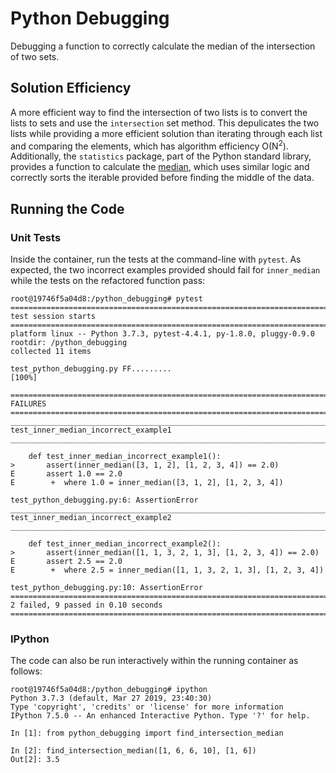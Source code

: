 # Python Debugging
Debugging a function to correctly calculate the median of the intersection of two sets.

## Solution Efficiency
A more efficient way to find the intersection of two lists is to convert the lists to sets and
use the `intersection` set method. This depulicates the two lists while providing a more efficient
solution than iterating through each list and comparing the elements, which has algorithm efficiency O(N<sup>2</sup>). Additionally, the `statistics`
package, part of the Python standard library, provides a function to calculate the [median](https://github.com/python/cpython/blob/master/Lib/statistics.py#L400-#L421), which uses similar logic and correctly sorts the iterable provided before finding the middle of the data.

## Running the Code
### Unit Tests
Inside the container, run the tests at the command-line with `pytest`. As expected, the two incorrect examples provided should fail for `inner_median` while the tests on the refactored function pass:
```
root@19746f5a04d8:/python_debugging# pytest
================================================================================== test session starts ==================================================================================
platform linux -- Python 3.7.3, pytest-4.4.1, py-1.8.0, pluggy-0.9.0
rootdir: /python_debugging
collected 11 items

test_python_debugging.py FF.........                                                                                                                                              [100%]

======================================================================================= FAILURES ========================================================================================
_________________________________________________________________________ test_inner_median_incorrect_example1 __________________________________________________________________________

    def test_inner_median_incorrect_example1():
>       assert(inner_median([3, 1, 2], [1, 2, 3, 4]) == 2.0)
E       assert 1.0 == 2.0
E        +  where 1.0 = inner_median([3, 1, 2], [1, 2, 3, 4])

test_python_debugging.py:6: AssertionError
_________________________________________________________________________ test_inner_median_incorrect_example2 __________________________________________________________________________

    def test_inner_median_incorrect_example2():
>       assert(inner_median([1, 1, 3, 2, 1, 3], [1, 2, 3, 4]) == 2.0)
E       assert 2.5 == 2.0
E        +  where 2.5 = inner_median([1, 1, 3, 2, 1, 3], [1, 2, 3, 4])

test_python_debugging.py:10: AssertionError
========================================================================== 2 failed, 9 passed in 0.10 seconds ===========================================================================
```
### IPython
The code can also be run interactively within the running container as follows:
```
root@19746f5a04d8:/python_debugging# ipython
Python 3.7.3 (default, Mar 27 2019, 23:40:30)
Type 'copyright', 'credits' or 'license' for more information
IPython 7.5.0 -- An enhanced Interactive Python. Type '?' for help.

In [1]: from python_debugging import find_intersection_median

In [2]: find_intersection_median([1, 6, 6, 10], [1, 6])
Out[2]: 3.5
```
